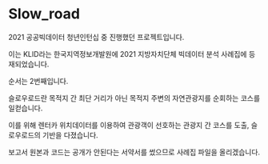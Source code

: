 # Slow_road

2021 공공빅데이터 청년인턴십 중 진행했던 프로젝트입니다.

이는 KLID라는 한국지역정보개발원에 2021 지방자치단체 빅데이터 분석 사례집에 등재되었습니다.

순서는 2번째입니다.

슬로우로드란 목적지 간 최단 거리가 아닌 목적지 주변의 자연관광지를 순회하는 코스를 일컫습니다.

이를 위해 렌터카 위치데이터를 이용하여 관광객이 선호하는 관광지 간 코스를 도출, 슬로우로드의 기반을 다졌습니다.

보고서 원본과 코드는 공개가 안된다는 서약서를 썼으므로 사례집 파일을 올리겠습니다.

